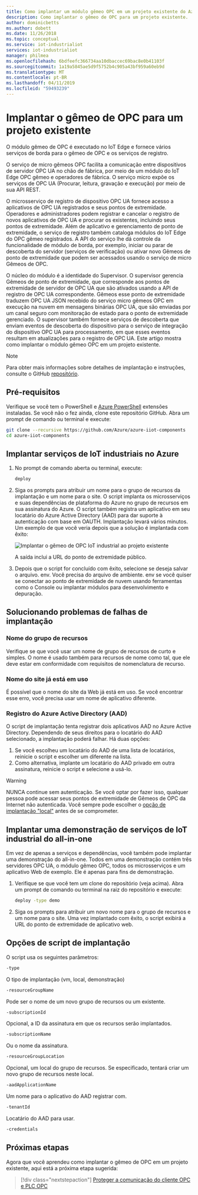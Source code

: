 ```yaml
---
title: Como implantar um módulo gêmeo OPC em um projeto existente do Azure | Microsoft Docs
description: Como implantar o gêmeo de OPC para um projeto existente.
author: dominicbetts
ms.author: dobett
ms.date: 11/26/2018
ms.topic: conceptual
ms.service: iot-industrialiot
services: iot-industrialiot
manager: philmea
ms.openlocfilehash: 6bdfeefc366734aa10dbaccec69bac8e0b41103f
ms.sourcegitcommit: 1a19a5845ae5d9f5752b4c905a43bf959a60eb9d
ms.translationtype: MT
ms.contentlocale: pt-BR
ms.lasthandoff: 04/11/2019
ms.locfileid: "59493239"
---
```

# <a name="deploy-opc-twin-to-an-existing-project"></a>Implantar o gêmeo de OPC para um projeto existente

O módulo gêmeo de OPC é executado no IoT Edge e fornece vários serviços de borda para o gêmeo de OPC e os serviços de registro. 

O serviço de micro gêmeos OPC facilita a comunicação entre dispositivos de servidor OPC UA no chão de fábrica, por meio de um módulo do IoT Edge OPC gêmeo e operadores de fábrica. O serviço micro expõe os serviços de OPC UA (Procurar, leitura, gravação e execução) por meio de sua API REST. 

O microsserviço de registro de dispositivo OPC UA fornece acesso a aplicativos de OPC UA registrados e seus pontos de extremidade. Operadores e administradores podem registrar e cancelar o registro de novos aplicativos de OPC UA e procurar os existentes, incluindo seus pontos de extremidade. Além de aplicativo e gerenciamento de ponto de extremidade, o serviço de registro também cataloga módulos do IoT Edge do OPC gêmeo registrados. A API do serviço lhe dá controle da funcionalidade de módulo de borda, por exemplo, iniciar ou parar de descoberta do servidor (serviços de verificação) ou ativar novo Gêmeos de ponto de extremidade que podem ser acessados usando o serviço de micro Gêmeos de OPC.

O núcleo do módulo é a identidade do Supervisor. O supervisor gerencia Gêmeos de ponto de extremidade, que corresponde aos pontos de extremidade de servidor de OPC UA que são ativados usando a API de registro de OPC UA correspondente. Gêmeos esse ponto de extremidade traduzem OPC UA JSON recebido do serviço micro gêmeos OPC em execução na nuvem em mensagens binárias OPC UA, que são enviadas por um canal seguro com monitoração de estado para o ponto de extremidade gerenciado. O supervisor também fornece serviços de descoberta que enviam eventos de descoberta do dispositivo para o serviço de integração do dispositivo OPC UA para processamento, em que esses eventos resultam em atualizações para o registro de OPC UA.  Este artigo mostra como implantar o módulo gêmeo OPC em um projeto existente. 

> [!NOTE]
> Para obter mais informações sobre detalhes de implantação e instruções, consulte o GitHub [repositório](https://github.com/Azure/azure-iiot-opc-twin-module).

## <a name="prerequisites"></a>Pré-requisitos

Verifique se você tem o PowerShell e [Azure PowerShell](https://docs.microsoft.com/powershell/azure/install-az-ps) extensões instaladas.   Se você não o fez ainda, clone este repositório GitHub.  Abra um prompt de comando ou terminal e execute:

```bash
git clone --recursive https://github.com/Azure/azure-iiot-components 
cd azure-iiot-components
```

## <a name="deploy-industrial-iot-services-to-azure"></a>Implantar serviços de IoT industriais no Azure

1. No prompt de comando aberta ou terminal, execute:

   ```bash
   deploy
   ```

2. Siga os prompts para atribuir um nome para o grupo de recursos da implantação e um nome para o site.   O script implanta os microsserviços e suas dependências de plataforma do Azure no grupo de recursos em sua assinatura do Azure.  O script também registra um aplicativo em seu locatário do Azure Active Directory (AAD) para dar suporte à autenticação com base em OAUTH.  Implantação levará vários minutos.  Um exemplo de que você veria depois que a solução é implantada com êxito:

   ![Implantar o gêmeo de OPC IoT industrial ao projeto existente](media/howto-opc-twin-deploy-existing/opc-twin-deploy-existing1.png)

   A saída inclui a URL do ponto de extremidade público. 

3. Depois que o script for concluído com êxito, selecione se deseja salvar o arquivo. env.  Você precisa do arquivo de ambiente. env se você quiser se conectar ao ponto de extremidade de nuvem usando ferramentas como o Console ou implantar módulos para desenvolvimento e depuração.

## <a name="troubleshooting-deployment-failures"></a>Solucionando problemas de falhas de implantação

### <a name="resource-group-name"></a>Nome do grupo de recursos

Verifique se que você usar um nome de grupo de recursos de curto e simples.  O nome é usado também para recursos de nome como tal, que ele deve estar em conformidade com requisitos de nomenclatura de recurso.  

### <a name="website-name-already-in-use"></a>Nome do site já está em uso

É possível que o nome do site da Web já está em uso.  Se você encontrar esse erro, você precisa usar um nome de aplicativo diferente.

### <a name="azure-active-directory-aad-registration"></a>Registro do Azure Active Directory (AAD)

O script de implantação tenta registrar dois aplicativos AAD no Azure Active Directory.  Dependendo de seus direitos para o locatário do AAD selecionado, a implantação poderá falhar. Há duas opções:

1. Se você escolheu um locatário do AAD de uma lista de locatários, reinicie o script e escolher um diferente na lista.
2. Como alternativa, implante um locatário do AAD privado em outra assinatura, reinicie o script e selecione a usá-lo.

> [!WARNING]
> NUNCA continue sem autenticação.  Se você optar por fazer isso, qualquer pessoa pode acessar seus pontos de extremidade de Gêmeos de OPC da Internet não autenticada.   Você sempre pode escolher o [opção de implantação "local"](howto-opc-twin-deploy-dependencies.md) antes de se comprometer.

## <a name="deploy-an-all-in-one-industrial-iot-services-demo"></a>Implantar uma demonstração de serviços de IoT industrial do all-in-one

Em vez de apenas a serviços e dependências, você também pode implantar uma demonstração do all-in-one.  Todos em uma demonstração contém três servidores OPC UA, o módulo gêmeo OPC, todos os microsserviços e um aplicativo Web de exemplo.  Ele é apenas para fins de demonstração.

1. Verifique se que você tem um clone do repositório (veja acima). Abra um prompt de comando ou terminal na raiz do repositório e execute:

   ```bash
   deploy -type demo
   ```

2. Siga os prompts para atribuir um novo nome para o grupo de recursos e um nome para o site.  Uma vez implantado com êxito, o script exibirá a URL do ponto de extremidade de aplicativo web.

## <a name="deployment-script-options"></a>Opções de script de implantação

O script usa os seguintes parâmetros:

```bash
-type
```

O tipo de implantação (vm, local, demonstração)

```bash
-resourceGroupName
```

Pode ser o nome de um novo grupo de recursos ou um existente.

```bash
-subscriptionId
```

Opcional, a ID da assinatura em que os recursos serão implantados.

```bash
-subscriptionName
```

Ou o nome da assinatura.

```bash
-resourceGroupLocation
```

Opcional, um local do grupo de recursos. Se especificado, tentará criar um novo grupo de recursos neste local.

```bash
-aadApplicationName
```

Um nome para o aplicativo do AAD registrar com. 

```bash
-tenantId
```

Locatário do AAD para usar.

```bash
-credentials
```

## <a name="next-steps"></a>Próximas etapas

Agora que você aprendeu como implantar o gêmeo de OPC em um projeto existente, aqui está a próxima etapa sugerida:

> [!div class="nextstepaction"]
> [Proteger a comunicação do cliente OPC e PLC OPC](howto-opc-vault-deploy-existing-client-plc-communication.md)
